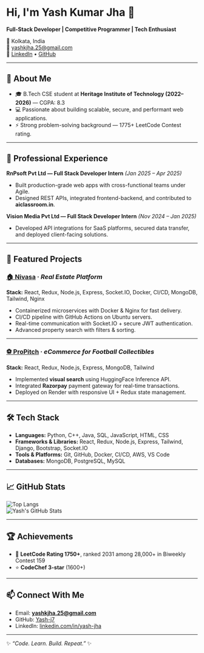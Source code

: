 # Hi, I'm Yash Kumar Jha 👋
**Full-Stack Developer | Competitive Programmer | Tech Enthusiast**

📍 Kolkata, India  
📧 yashkjha.25@gmail.com  
🔗 [LinkedIn](https://linkedin.com/in/yash-jha) • [GitHub](https://github.com/Yash-j7)

---

## 🚀 About Me
- 🎓 B.Tech CSE student at **Heritage Institute of Technology (2022–2026)** — CGPA: 8.3  
- 💻 Passionate about building scalable, secure, and performant web applications.  
- ⚡ Strong problem-solving background — 1775+ LeetCode Contest rating.  

---

## 💼 Professional Experience
**RnPsoft Pvt Ltd — Full Stack Developer Intern** _(Jan 2025 – Apr 2025)_  
- Built production-grade web apps with cross-functional teams under Agile.  
- Designed REST APIs, integrated frontend-backend, and contributed to **aiclassroom.in**.  

**Vision Media Pvt Ltd — Full Stack Developer Intern** _(Nov 2024 – Jan 2025)_  
- Developed API integrations for SaaS platforms, secured data transfer, and deployed client-facing solutions.  

---

## 🌟 Featured Projects
### [🏠 Nivasa](https://github.com/Yash-j7/nivasa) · *Real Estate Platform*
**Stack:** React, Redux, Node.js, Express, Socket.IO, Docker, CI/CD, MongoDB, Tailwind, Nginx  
- Containerized microservices with Docker & Nginx for fast delivery.  
- CI/CD pipeline with GitHub Actions on Ubuntu servers.  
- Real-time communication with Socket.IO + secure JWT authentication.  
- Advanced property search with filters & sorting.  

---

### [⚽ ProPitch](https://github.com/Yash-j7/propitch) · *eCommerce for Football Collectibles*
**Stack:** React, Redux, Node.js, Express, MongoDB, Tailwind  
- Implemented **visual search** using HuggingFace Inference API.  
- Integrated **Razorpay** payment gateway for real-time transactions.  
- Deployed on Render with responsive UI + Redux state management.  

---

## 🛠️ Tech Stack
- **Languages:** Python, C++, Java, SQL, JavaScript, HTML, CSS  
- **Frameworks & Libraries:** React, Redux, Node.js, Express, Tailwind, Django, Bootstrap, Socket.IO  
- **Tools & Platforms:** Git, GitHub, Docker, CI/CD, AWS, VS Code  
- **Databases:** MongoDB, PostgreSQL, MySQL  

---

## 📈 GitHub Stats
![Top Langs](https://github-readme-stats.vercel.app/api/top-langs/?username=Yash-j7&layout=compact)  
![Yash's GitHub Stats](https://github-readme-stats.vercel.app/api?username=Yash-j7&show_icons=true&count_private=true)

---

## 🏆 Achievements
- 🧩 **LeetCode Rating 1750+**, ranked 2031 among 28,000+ in Biweekly Contest 159  
- ⭐ **CodeChef 3-star** (1600+)  

---

## 📫 Connect With Me
- Email: **yashkjha.25@gmail.com**  
- GitHub: [Yash-j7](https://github.com/Yash-j7)  
- LinkedIn: [linkedin.com/in/yash-jha](https://linkedin.com/in/yash-jha)

---
✨ _“Code. Learn. Build. Repeat.”_ ✨
